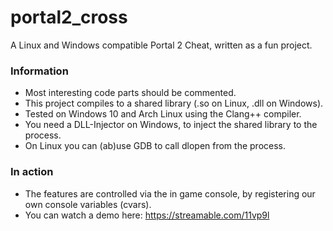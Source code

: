 # portal2_cross

A Linux and Windows compatible Portal 2 Cheat, written as a fun project.

### Information
* Most interesting code parts should be commented.
* This project compiles to a shared library (.so on Linux, .dll on Windows).
* Tested on Windows 10 and Arch Linux using the Clang++ compiler.
* You need a DLL-Injector on Windows, to inject the shared library to the process.
* On Linux you can (ab)use GDB to call dlopen from the process.

### In action
* The features are controlled via the in game console, by registering our own console variables (cvars).
* You can watch a demo here: https://streamable.com/11vp9l
